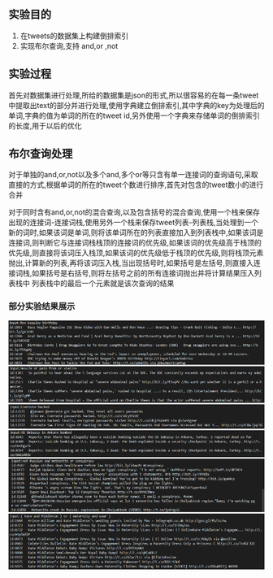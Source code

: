 ## 实验目的
1. 在tweets的数据集上构建倒排索引
2. 实现布尔查询,支持 and,or ,not

## 实验过程

首先对数据集进行处理,所给的数据集是json的形式,所以很容易的在每一条tweet中提取出text的部分并进行处理,使用字典建立倒排索引,其中字典的key为处理后的单词,字典的值为单词的所在的tweet id,另外使用一个字典来存储单词的倒排索引的长度,用于以后的优化

## 布尔查询处理

对于单独的and,or,not以及多个and,多个or等只含有单一连接词的查询语句,采取直接的方式,根据单词的所在的tweet个数进行排序,首先对包含的tweet数小的进行合并

对于同时含有and,or,not的混合查询,以及包含括号的混合查询,使用一个栈来保存出现的连接词-连接词栈,使用另外一个栈来保存tweet列表-列表栈,当处理到一个新的词时,如果该词是单词,则将该单词所在的列表直接加入到列表栈中,如果该词是连接词,则判断它与连接词栈栈顶的连接词的优先级,如果该词的优先级高于栈顶的优先级,则直接将该词压入栈顶,如果该词的优先级低于栈顶的优先级,则将栈顶元素抛出,计算新的列表,再将该词压入栈,当出现括号时,如果括号是左括号,则直接入连接词栈,如果括号是右括号,则将左括号之前的所有连接词抛出并将计算结果压入列表栈中
列表栈中的最后一个元素就是该次查询的结果

### 部分实验结果展示

![test1](image/test1.png)
![test1](image/test2.png)
![test1](image/test3.png)
![test1](image/test4.png)
![test1](image/test5.png)
![test1](image/test6.png)



